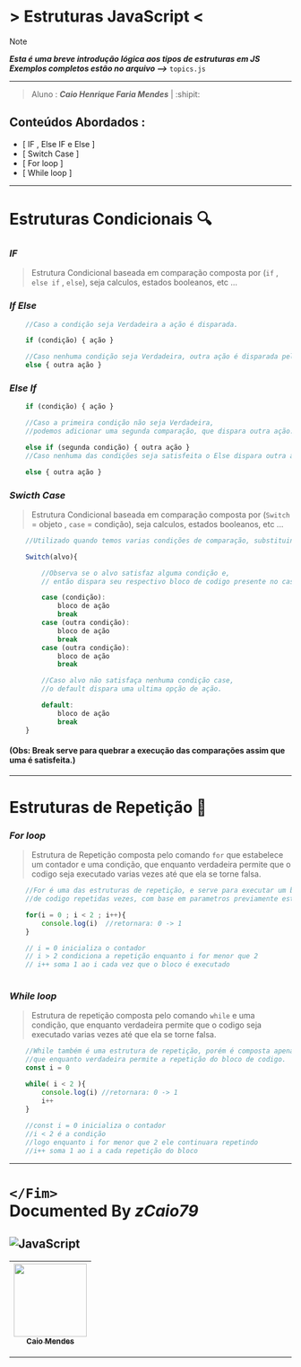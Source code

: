 
# **> Estruturas JavaScript <**

> [!NOTE]
> ***Esta é uma breve introdução lógica aos tipos de estruturas em JS***<br>
> ***Exemplos completos estão no arquivo -->*** <span>`topics.js`</span>

---
> Aluno : ***Caio Henrique Faria Mendes*** | :shipit:

## **Conteúdos Abordados** :

- [ IF , Else IF e Else ]
- [ Switch Case ]
- [ For loop ]
- [ While loop ]

---
# **Estruturas Condicionais** :mag:

### _IF_
> Estrutura Condicional baseada em comparação composta por (`if` , `else if` , `else`), seja calculos, estados booleanos, etc ... 

### _If Else_

```JavaScript
    //Caso a condição seja Verdadeira a ação é disparada.

    if (condição) { ação } 

    //Caso nenhuma condição seja Verdadeira, outra ação é disparada pelo else.
    else { outra ação } 
```
### _Else If_

```JavaScript
    if (condição) { ação } 

    //Caso a primeira condição não seja Verdadeira, 
    //podemos adicionar uma segunda comparação, que dispara outra ação.

    else if (segunda condição) { outra ação }
    //Caso nenhuma das condições seja satisfeita o Else dispara outra ação.

    else { outra ação }
```
### _Swicth Case_
> Estrutura Condicional baseada em comparação composta por (`Switch` = objeto , `case` = condição), seja calculos, estados booleanos, etc ... 
```JavaScript
    //Utilizado quando temos varias condições de comparação, substituindo o uso do If.

    Switch(alvo){

        //Observa se o alvo satisfaz alguma condição e,
        // então dispara seu respectivo bloco de codigo presente no case.

        case (condição):
            bloco de ação
            break
        case (outra condição):
            bloco de ação
            break
        case (outra condição):
            bloco de ação
            break

        //Caso alvo não satisfaça nenhuma condição case,
        //o default dispara uma ultima opção de ação.

        default:
            bloco de ação
            break
    }
```
#### (Obs: Break serve para quebrar a execução das comparações assim que uma é satisfeita.)
---
# **Estruturas de Repetição** :dizzy:
### _For loop_
> Estrutura de Repetição composta pelo comando `for` que estabelece um contador e uma condição, que enquanto verdadeira permite que o codigo seja executado varias vezes até que ela se torne falsa.
```JavaScript
    //For é uma das estruturas de repetição, e serve para executar um bloco ou mais
    //de codigo repetidas vezes, com base em parametros previamente estipulados.

    for(i = 0 ; i < 2 ; i++){
        console.log(i)  //retornara: 0 -> 1
    }

    // i = 0 inicializa o contador
    // i > 2 condiciona a repetição enquanto i for menor que 2
    // i++ soma 1 ao i cada vez que o bloco é executado
    
```
### _While loop_
> Estrutura de repetição composta pelo comando `while` e uma condição, que enquanto verdadeira permite que o codigo seja executado varias vezes até que ela se torne falsa.
```JavaScript
    //While também é uma estrutura de repetição, porém é composta apenas de uma condição,
    //que enquanto verdadeira permite a repetição do bloco de codigo.
    const i = 0

    while( i < 2 ){
        console.log(i) //retornara: 0 -> 1
        i++
    }
    
    //const i = 0 inicializa o contador
    //i < 2 é a condição
    //logo enquanto i for menor que 2 ele continuara repetindo
    //i++ soma 1 ao i a cada repetição do bloco
```
---

# `</Fim>` <br>Documented By _zCaio79_

![JavaScript](https://img.shields.io/badge/javascript-%23323330.svg?style=for-the-badge&logo=javascript&logoColor=%23F7DF1E)
---
| [<img loading="lazy" src="https://avatars.githubusercontent.com/u/129559720?s=400&u=00e5ce096d7d7820bf6eab559b6ed448e7ebce60&v=4" width="130px;"><br><sub> Caio Mendes </sub>](https://github.com/zCaio79)
|:-:|

---